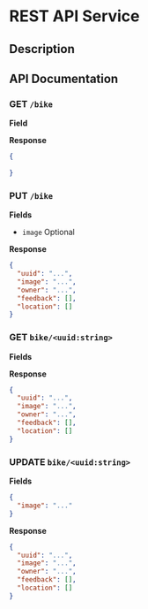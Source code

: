 # REST API Service

## Description

## API Documentation

### **GET** `/bike`

**Field**

**Response**
```json
{
  
}
```

### **PUT** `/bike`

**Fields**
* `image` Optional

**Response**
```json
{
  "uuid": "...",
  "image": "...",
  "owner": "...",
  "feedback": [],
  "location": []
}
```

### **GET** `bike/<uuid:string>`

**Fields**

**Response**
```json
{
  "uuid": "...",
  "image": "...",
  "owner": "...",
  "feedback": [],
  "location": []
}
```

### **UPDATE** `bike/<uuid:string>`

**Fields**
```json
{
  "image": "..."
}
```

**Response**
```json
{
  "uuid": "...",
  "image": "...",
  "owner": "...",
  "feedback": [],
  "location": []
}
```
